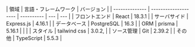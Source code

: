 | 領域           | 言語・フレームワーク | バージョン |
| -------------- | -------------------- | ---------- | --- | --- |
| フロントエンド | React                | 18.3.1     |
| サーバサイド   | Express.js           | 4.16.1     |
| データベース   | PostgreSQL           | 16.3       |
| ORM            | prisma               | 5.16.1     |
| <!--           | テスト               | Mocha/Chai |     | --> |
| スタイル       | tailwind css         | 3.0.2,      |
| ソース管理     | Git                  | 2.39.2     |
| その他         | TypeScript           | 5.5.3      |

